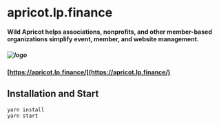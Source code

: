 # apricot.lp.finance

**Wild Apricot helps associations, nonprofits, and other member-based organizations simplify event, member, and website management.**

##### ![logo](https://apricot.lp.finance/images/Logo.png)

#### [https://apricot.lp.finance/](https://apricot.lp.finance/)

## **Installation and Start**

```
yarn install
yarn start
```
